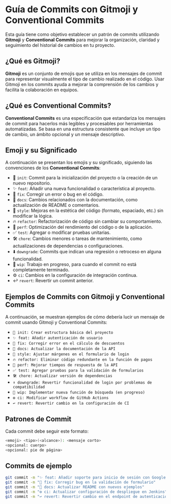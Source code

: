 # Guía de Commits con Gitmoji y Conventional Commits

Esta guía tiene como objetivo establecer un patrón de commits utilizando **Gitmoji** y **Conventional Commits** para mejorar la organización, claridad y seguimiento del historial de cambios en tu proyecto.

## ¿Qué es Gitmoji?

**Gitmoji** es un conjunto de emojis que se utiliza en los mensajes de commit para representar visualmente el tipo de cambio realizado en el código. Usar Gitmoji en los commits ayuda a mejorar la comprensión de los cambios y facilita la colaboración en equipos.

## ¿Qué es Conventional Commits?

**Conventional Commits** es una especificación que estandariza los mensajes de commit para hacerlos más legibles y procesables por herramientas automatizadas. Se basa en una estructura consistente que incluye un tipo de cambio, un ámbito opcional y un mensaje descriptivo.



## Emoji y su Significado

A continuación se presentan los emojis y su significado, siguiendo las convenciones de los **Conventional Commits**:

- 🎉 `init`: Commit para la inicialización del proyecto o la creación de un nuevo repositorio.
- ✨ `feat`: Añadir una nueva funcionalidad o característica al proyecto.
- 🐛 `fix`: Corregir un error o bug en el código.
- 📝 `docs`: Cambios relacionados con la documentación, como actualización de README o comentarios.
- 🎨 `style`: Mejoras en la estética del código (formato, espaciado, etc.) sin modificar la lógica.
- 🔥 `refactor`: Refactorización de código sin cambiar su comportamiento.
- 🚀 `perf`: Optimización del rendimiento del código o de la aplicación.
- ✅ `test`: Agregar o modificar pruebas unitarias.
- 🛠️ `chore`: Cambios menores o tareas de mantenimiento, como actualizaciones de dependencias o configuraciones.
- ⬇️ `downgrade`: Commits que indican una regresión o retroceso en alguna funcionalidad.
- 🚧 `wip`: Trabajo en progreso, para cuando el commit no está completamente terminado.
- ⚙️ `ci`: Cambios en la configuración de integración continua.
- ↩️ `revert`: Revertir un commit anterior.

## Ejemplos de Commits con Gitmoji y Conventional Commits

A continuación, se muestran ejemplos de cómo debería lucir un mensaje de commit usando Gitmoji y Conventional Commits:

- `🎉 init: Crear estructura básica del proyecto`
- `✨ feat: Añadir autenticación de usuario`
- `🐛 fix: Corregir error en el cálculo de descuentos`
- `📝 docs: Actualizar la documentación de la API`
- `🎨 style: Ajustar márgenes en el formulario de login`
- `🔥 refactor: Eliminar código redundante en la función de pagos`
- `🚀 perf: Mejorar tiempos de respuesta de la API`
- `✅ test: Agregar pruebas para la validación de formularios`
- `🛠️ chore: Actualizar versión de dependencias`
- `⬇️ downgrade: Revertir funcionalidad de login por problemas de compatibilidad`
- `🚧 wip: Implementar nueva función de búsqueda (en progreso)`
- `⚙️ ci: Modificar workflow de GitHub Actions`
- `↩️ revert: Revertir cambio en la configuración de CI`

## Patrones de Commit

Cada commit debe seguir este formato:

```bash
<emoji> <tipo>(<alcance>): <mensaje corto> 
<opcional: cuerpo> 
<opcional: pie de página>
```

## Commits de ejemplo

```bash
git commit -m "✨ feat: Añadir soporte para inicio de sesión con Google"
git commit -m "🐛 fix: Corregir bug en la validación de formulario"
git commit -m "📝 docs: Actualizar README con nuevos ejemplos"
git commit -m "⚙️ ci: Actualizar configuración de despliegue en Jenkins"
git commit -m "↩️ revert: Revertir cambio en el endpoint de autenticación"
```

